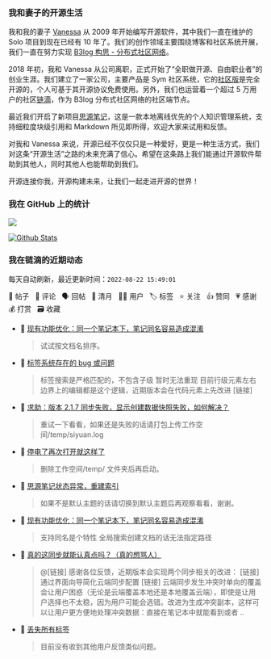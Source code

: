 ### 我和妻子的开源生活

我和我的妻子 [Vanessa](https://github.com/Vanessa219) 从 2009 年开始编写开源软件，其中我们一直在维护的 Solo 项目到现在已经有 10 年了。我们的创作领域主要围绕博客和社区系统开展，我们一直在努力实现 [B3log 构思 - 分布式社区网络](https://ld246.com/article/1546941897596)。

2018 年初，我和 Vanessa 从公司离职，正式开始了“全职做开源、自由职业者”的创业生涯。我们建立了一家公司，主要产品是 Sym 社区系统，它的[社区版](https://github.com/88250/symphony)是完全开源的，个人可基于其开源协议免费使用。另外，我们也运营着一个超过 5 万用户的社区[链滴](https://ld246.com)，作为 B3log 分布式社区网络的社区端节点。

最近我们开启了新项目[思源笔记](https://github.com/siyuan-note/siyuan)，这是一款本地离线优先的个人知识管理系统，支持细粒度块级引用和 Markdown 所见即所得，欢迎大家来试用和反馈。

对我和 Vanessa 来说，开源已经不仅仅只是一种爱好，更是一种生活方式，我们对这条“开源生活”之路的未来充满了信心。希望在这条路上我们能通过开源软件帮助到其他人，同时其他人也能帮助到我们。

开源连接你我，开源构建未来，让我们一起走进开源的世界！

### 我在 GitHub 上的统计

<a title="Hits" target="_blank" href="https://github.com/88250/88250"><img src="https://hits.b3log.org/88250/88250.svg"></a>

[![Github Stats](https://github-readme-stats.vercel.app/api?username=88250&theme=tokyonight&show_icons=true)](https://github.com/88250)

<!--events start -->

### 我在链滴的近期动态

每天自动刷新，最近更新时间：`2022-08-22 15:49:01`

📝 帖子 &nbsp; 💬 评论 &nbsp; 🗣 回帖 &nbsp; 🌙 清月 &nbsp; 👨‍💻 用户 &nbsp; 🏷️ 标签 &nbsp; ⭐️ 关注 &nbsp; 👍 赞同 &nbsp; 💗 感谢 &nbsp; 💰 打赏 &nbsp; 🗃 收藏

* 💬 [现有功能优化：同一个笔记本下，笔记同名容易造成混淆](https://ld246.com/article/1661059562847/comment/1661135673075#comments)

  > 试试按文档名排序。
* 💬 [标签系统存在的 bug 或问题](https://ld246.com/article/1661081447543/comment/1661090595964#comments)

  > 标签搜索是严格匹配的，不包含子级 暂时无法重现 目前行级元素左右边界上的编辑都是这个逻辑，近期版本会在代码元素上先改进 [链接]
* 💬 [求助：版本 2.1.7 同步失败，显示创建数据快照失败，如何解决？](https://ld246.com/article/1661083395579/comment/1661089885097#comments)

  > 重试一下看看，如果还是失败的话请打包上传工作空间/temp/siyuan.log
* 💬 [停电了再次打开就这样了](https://ld246.com/article/1661071631491/comment/1661072955735#comments)

  > 删除工作空间/temp/ 文件夹后再启动。
* 💬 [思源笔记状态异常，重建索引](https://ld246.com/article/1660794526141/comment/1661070179795#comments)

  > 如果不是默认主题的话请切换到默认主题后再观察看看，谢谢。
* 💬 [现有功能优化：同一个笔记本下，笔记同名容易造成混淆](https://ld246.com/article/1661059562847/comment/1661062285849#comments)

  > 支持同名是个特性 全局搜索创建文档的话无法指定路径
* 💬 [真的这同步就能认真点吗？（真的想骂人）](https://ld246.com/article/1660970485149/comment/1661048491453#comments)

  > @[链接] 感谢各位反馈，近期版本会实现两个同步相关的改进： [链接] 通过界面向导简化云端同步配置 [链接] 云端同步发生冲突时单向的覆盖会让用户困惑（无论是云端覆盖本地还是本地覆盖云端），即使是让用户选择也不太稳，因为用户可能会选错。改进为生成冲突副本，这样可以让用户更方便地处理冲突数据：直接在笔记本中就能看到或者 ..
* 💬 [丢失所有标签](https://ld246.com/article/1660366087609/comment/1661045093361#comments)

  > 目前没有收到其他用户反馈类似问题。


<!--events end -->
